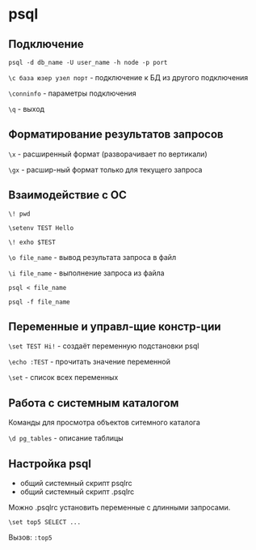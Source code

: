 # psql

## Подключение

`psql -d db_name -U user_name -h node -p port`

`\c база юзер узел порт` - подключение к БД из другого подключения

`\conninfo` - параметры подключения

`\q` - выход

## Форматирование результатов запросов

`\x` - расширенный формат (разворачивает по вертикали)

`\gx` - расшир-ный формат только для текущего запроса

## Взаимодействие с ОС

`\! pwd`

`\setenv TEST Hello`

`\! exho $TEST`

`\o file_name` - вывод результата запроса в файл

`\i file_name` - выполнение запроса из файла

`psql < file_name`

`psql -f file_name`

## Переменные и управл-щие констр-ции

`\set TEST Hi!` - создаёт переменную подстановки psql

`\echo :TEST` - прочитать значение переменной

`\set` - список всех переменных

## Работа с системным каталогом

Команды для просмотра объектов ситемного каталога

`\d pg_tables` - описание таблицы

## Настройка psql

- общий системный скрипт psqlrc
- общий системный скрипт .psqlrc

Можно .psqlrc установить переменные с длинными запросами.

`\set top5 SELECT ...`

Вызов: `:top5`
